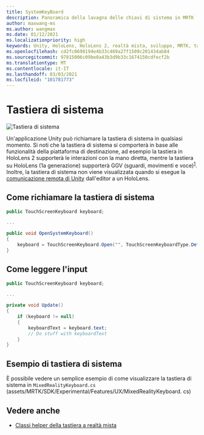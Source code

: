 ```yaml
---
title: SystemKeyBoard
description: Panoramica della lavagna delle chiavi di sistema in MRTK
author: maxwang-ms
ms.author: wangmax
ms.date: 01/12/2021
ms.localizationpriority: high
keywords: Unity, HoloLens, HoloLens 2, realtà mista, sviluppo, MRTK, tastiera di sistema,
ms.openlocfilehash: cd2fc0698194e4b33c469a27f1509c201434ab84
ms.sourcegitcommit: 97815006c09be0a43b3d9b33c1674150cdfecf2b
ms.translationtype: MT
ms.contentlocale: it-IT
ms.lasthandoff: 03/03/2021
ms.locfileid: "101781773"
---
```

# <a name="system-keyboard"></a>Tastiera di sistema

![Tastiera di sistema](../images/system-keyboard/MRTK_SystemKeyboard_Main.png)

Un'applicazione Unity può richiamare la tastiera di sistema in qualsiasi momento. Si noti che la tastiera di sistema si comporterà in base alle funzionalità della piattaforma di destinazione, ad esempio la tastiera in HoloLens 2 supporterà le interazioni con la mano diretta, mentre la tastiera su HoloLens (1a generazione) supporterà GGV (sguardi, movimenti e voce)<sup>[1](https://docs.microsoft.com/windows/mixed-reality/gaze)</sup>. Inoltre, la tastiera di sistema non viene visualizzata quando si esegue la [comunicazione remota di Unity](../tools/holographic-remoting.md) dall'editor a un HoloLens.

## <a name="how-to-invoke-the-system-keyboard"></a>Come richiamare la tastiera di sistema

```c#
public TouchScreenKeyboard keyboard;

...

public void OpenSystemKeyboard()
{
    keyboard = TouchScreenKeyboard.Open("", TouchScreenKeyboardType.Default, false, false, false, false);
}
```

## <a name="how-to-read-the-input"></a>Come leggere l'input

```c#
public TouchScreenKeyboard keyboard;

...

private void Update()
{
    if (keyboard != null)
    {
        keyboardText = keyboard.text;
        // Do stuff with keyboardText
    }
}
```

## <a name="system-keyboard-example"></a>Esempio di tastiera di sistema

È possibile vedere un semplice esempio di come visualizzare la tastiera di sistema in `MixedRealityKeyboard.cs` (assets/MRTK/SDK/Experimental/Features/UX/MixedRealityKeyboard. cs)

## <a name="see-also"></a>Vedere anche

- [Classi helper della tastiera a realtà mista](../experimental/mixed-reality-keyboard.md)
